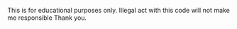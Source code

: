 This is for educational purposes only. Illegal act with this code will not make me responsible
Thank you.
